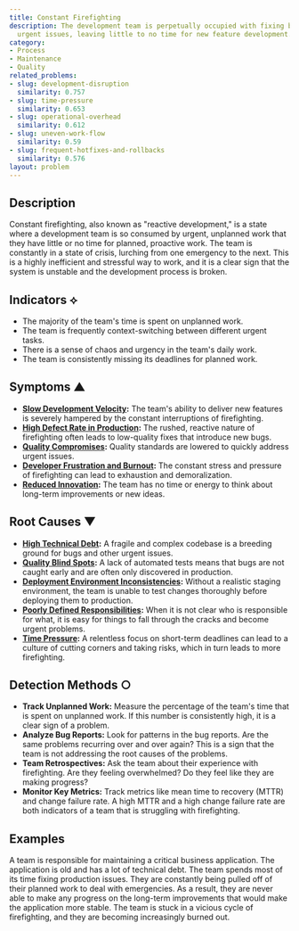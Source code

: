 ```yaml
---
title: Constant Firefighting
description: The development team is perpetually occupied with fixing bugs and addressing
  urgent issues, leaving little to no time for new feature development.
category:
- Process
- Maintenance
- Quality
related_problems:
- slug: development-disruption
  similarity: 0.757
- slug: time-pressure
  similarity: 0.653
- slug: operational-overhead
  similarity: 0.612
- slug: uneven-work-flow
  similarity: 0.59
- slug: frequent-hotfixes-and-rollbacks
  similarity: 0.576
layout: problem
---
```


## Description
Constant firefighting, also known as "reactive development," is a state where a development team is so consumed by urgent, unplanned work that they have little or no time for planned, proactive work. The team is constantly in a state of crisis, lurching from one emergency to the next. This is a highly inefficient and stressful way to work, and it is a clear sign that the system is unstable and the development process is broken.

## Indicators ⟡
- The majority of the team's time is spent on unplanned work.
- The team is frequently context-switching between different urgent tasks.
- There is a sense of chaos and urgency in the team's daily work.
- The team is consistently missing its deadlines for planned work.

## Symptoms ▲
- **[Slow Development Velocity](slow-development-velocity.md):** The team's ability to deliver new features is severely hampered by the constant interruptions of firefighting.
- **[High Defect Rate in Production](high-defect-rate-in-production.md):** The rushed, reactive nature of firefighting often leads to low-quality fixes that introduce new bugs.
- **[Quality Compromises](quality-compromises.md):** Quality standards are lowered to quickly address urgent issues.
- **[Developer Frustration and Burnout](developer-frustration-and-burnout.md):** The constant stress and pressure of firefighting can lead to exhaustion and demoralization.
- **[Reduced Innovation](reduced-innovation.md):** The team has no time or energy to think about long-term improvements or new ideas.

## Root Causes ▼
- **[High Technical Debt](high-technical-debt.md):** A fragile and complex codebase is a breeding ground for bugs and other urgent issues.
- **[Quality Blind Spots](quality-blind-spots.md):** A lack of automated tests means that bugs are not caught early and are often only discovered in production.
- **[Deployment Environment Inconsistencies](deployment-environment-inconsistencies.md):** Without a realistic staging environment, the team is unable to test changes thoroughly before deploying them to production.
- **[Poorly Defined Responsibilities](poorly-defined-responsibilities.md):** When it is not clear who is responsible for what, it is easy for things to fall through the cracks and become urgent problems.
- **[Time Pressure](time-pressure.md):** A relentless focus on short-term deadlines can lead to a culture of cutting corners and taking risks, which in turn leads to more firefighting.

## Detection Methods ○
- **Track Unplanned Work:** Measure the percentage of the team's time that is spent on unplanned work. If this number is consistently high, it is a clear sign of a problem.
- **Analyze Bug Reports:** Look for patterns in the bug reports. Are the same problems recurring over and over again? This is a sign that the team is not addressing the root causes of the problems.
- **Team Retrospectives:** Ask the team about their experience with firefighting. Are they feeling overwhelmed? Do they feel like they are making progress?
- **Monitor Key Metrics:** Track metrics like mean time to recovery (MTTR) and change failure rate. A high MTTR and a high change failure rate are both indicators of a team that is struggling with firefighting.

## Examples
A team is responsible for maintaining a critical business application. The application is old and has a lot of technical debt. The team spends most of its time fixing production issues. They are constantly being pulled off of their planned work to deal with emergencies. As a result, they are never able to make any progress on the long-term improvements that would make the application more stable. The team is stuck in a vicious cycle of firefighting, and they are becoming increasingly burned out.

